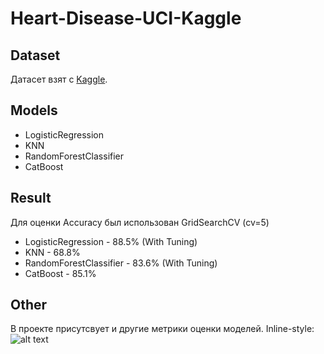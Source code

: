 # Heart-Disease-UCI-Kaggle
## Dataset
Датасет взят с [Kaggle](https://www.kaggle.com/ronitf/heart-disease-uci). 
## Models
* LogisticRegression
* KNN
* RandomForestClassifier
* CatBoost
## Result
Для оценки Accuracy был использован GridSearchCV (cv=5)
* LogisticRegression - 88.5% (With Tuning)
* KNN - 68.8%
* RandomForestClassifier - 83.6% (With Tuning)
* CatBoost - 85.1%
## Other 
В проекте присутсвует и другие метрики оценки моделей.
Inline-style: 
![alt text](https://storage.googleapis.com/kaggle-datasets-images/727551/1263738/b480e9c8a7b4efd0026dff1a2aeb98df/dataset-card.png?t=2020-08-18-10-19-56)  
